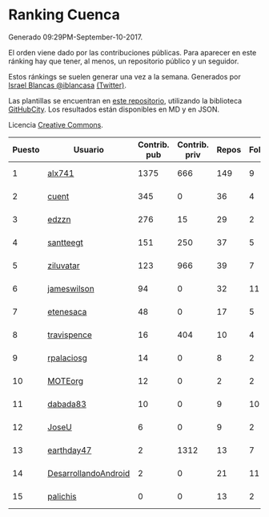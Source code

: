 # Ranking Cuenca

Generado 09:29PM-September-10-2017.

El orden viene dado por las contribuciones públicas. Para aparecer en este ránking hay que tener, al menos, un repositorio público y un seguidor.

Estos ránkings se suelen generar una vez a la semana. Generados por [Israel Blancas @iblancasa](https://github.com/iblancasa/) [(Twitter)](https://twitter.com/iblancasa).

Las plantillas se encuentran en [este repositorio](https://github.com/iblancasa/GH-Spanish-Ranking), utilizando la biblioteca [GitHubCity](https://github.com/iblancasa/GitHubCity). Los resultados están disponibles en MD y en JSON.

Licencia [Creative Commons](https://creativecommons.org/licenses/by/4.0/).

| Puesto   |  Usuario  | Contrib. pub | Contrib. priv |Repos| Followers | Desde |  Avatar  |
|----------|-----------|--------------|---------------|-----|-----------|-------|----------|
|1|[alx741](https://github.com/alx741)|1375|666|149|9|2012-10-12|![alx741](https://avatars3.githubusercontent.com/u/2545720)|
|2|[cuent](https://github.com/cuent)|345|0|36|4|2013-08-17|![cuent](https://avatars0.githubusercontent.com/u/5248968)|
|3|[edzzn](https://github.com/edzzn)|276|15|29|2|2015-10-02|![edzzn](https://avatars2.githubusercontent.com/u/14936466)|
|4|[santteegt](https://github.com/santteegt)|151|250|37|5|2011-07-19|![santteegt](https://avatars2.githubusercontent.com/u/926341)|
|5|[ziluvatar](https://github.com/ziluvatar)|123|966|39|7|2012-02-09|![ziluvatar](https://avatars1.githubusercontent.com/u/1424663)|
|6|[jameswilson](https://github.com/jameswilson)|94|0|32|11|2010-04-14|![jameswilson](https://avatars3.githubusercontent.com/u/243532)|
|7|[etenesaca](https://github.com/etenesaca)|48|0|17|5|2013-02-14|![etenesaca](https://avatars1.githubusercontent.com/u/3594639)|
|8|[travispence](https://github.com/travispence)|16|404|10|4|2011-12-02|![travispence](https://avatars1.githubusercontent.com/u/1236534)|
|9|[rpalaciosg](https://github.com/rpalaciosg)|14|0|8|2|2015-03-25|![rpalaciosg](https://avatars3.githubusercontent.com/u/11642622)|
|10|[MOTEorg](https://github.com/MOTEorg)|12|0|2|2|2013-10-17|![MOTEorg](https://avatars2.githubusercontent.com/u/5705296)|
|11|[dabada83](https://github.com/dabada83)|10|0|9|10|2010-02-26|![dabada83](https://avatars0.githubusercontent.com/u/211490)|
|12|[JoseU](https://github.com/JoseU)|6|0|9|2|2014-05-08|![JoseU](https://avatars2.githubusercontent.com/u/7528517)|
|13|[earthday47](https://github.com/earthday47)|2|1312|13|7|2011-03-02|![earthday47](https://avatars1.githubusercontent.com/u/647271)|
|14|[DesarrollandoAndroid](https://github.com/DesarrollandoAndroid)|2|0|21|11|2014-06-22|![DesarrollandoAndroid](https://avatars1.githubusercontent.com/u/7956170)|
|15|[palichis](https://github.com/palichis)|0|0|13|2|2011-03-29|![palichis](https://avatars2.githubusercontent.com/u/697345)|
